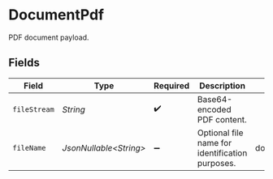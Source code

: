 # DocumentPdf

PDF document payload.


## Fields

| Field                                           | Type                                            | Required                                        | Description                                     | Example                                         |
| ----------------------------------------------- | ----------------------------------------------- | ----------------------------------------------- | ----------------------------------------------- | ----------------------------------------------- |
| `fileStream`                                    | *String*                                        | :heavy_check_mark:                              | Base64-encoded PDF content.                     | <file content in base64 format>                 |
| `fileName`                                      | *JsonNullable\<String>*                         | :heavy_minus_sign:                              | Optional file name for identification purposes. | document1.pdf                                   |
